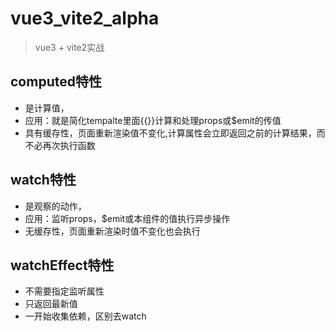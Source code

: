 # vue3_vite2_alpha

> vue3 + vite2实战

## computed特性
- 是计算值，
- 应用：就是简化tempalte里面{{}}计算和处理props或$emit的传值
- 具有缓存性，页面重新渲染值不变化,计算属性会立即返回之前的计算结果，而不必再次执行函数

## watch特性
- 是观察的动作，
- 应用：监听props，$emit或本组件的值执行异步操作
- 无缓存性，页面重新渲染时值不变化也会执行

## watchEffect特性

- 不需要指定监听属性
- 只返回最新值
- 一开始收集依赖，区别去watch